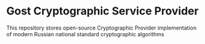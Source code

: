 # Gost Cryptographic Service Provider

This repository stores open-source Cryptographic Provider implementation of modern Russian national standard cryptographic algorithms
